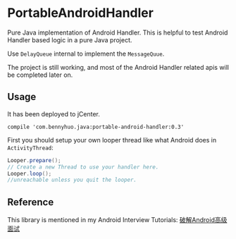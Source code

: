 # PortableAndroidHandler
Pure Java implementation of Android Handler.  This is helpful to test Android Handler based logic in a pure Java project.

Use `DelayQueue`  internal to implement the `MessageQuue`. 

The project is still working, and most of the Android Handler related apis will be completed later on.

## Usage

It has been deployed to jCenter.

```
compile 'com.bennyhuo.java:portable-android-handler:0.3'
```

First you should setup your own looper thread like what Android does in `ActivityThread`:

``` java
Looper.prepare();
// Create a new Thread to use your handler here.
Looper.loop();
//unreachable unless you quit the looper.
```

## Reference

This library is mentioned in my Android Interview Tutorials: [破解Android高级面试](https://s.imooc.com/SBS30PR)
